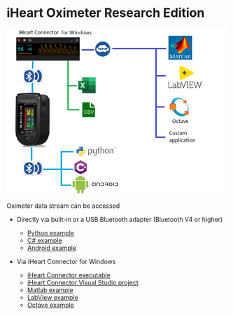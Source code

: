 # iHeart Oximeter Research Edition
![Diagram](/profile/assets/images/diagram.png)

Oximeter data stream can be accessed

- Directly via bulit-in or a USB Bluetooth adapter (Bluetooth V4 or higher)
    - [Python example](https://github.com/iheartre/Python)
    - [C# example](https://github.com/iheartre/CS)
    - [Android example](https://github.com/iheartre/Android)

- Via iHeart Connector for Windows
    - [iHeart Connector executable](https://github.com/iheartre/iHeartConnectorWindows/tree/main/Binaries)
    - [iHeart Connector Visual Studio project](https://github.com/iheartre/iHeartConnectorWindows/tree/main/VisualStudioProject)
    - [Matlab example](https://github.com/iheartre/iHeartConnectorWindows/tree/main/Matlab%20Example)
    - [LabView example](https://github.com/iheartre/iHeartConnectorWindows/tree/main/LabView%20Example)
    - [Octave example](https://github.com/iheartre/iHeartConnectorWindows/tree/main/Octave%20Example)